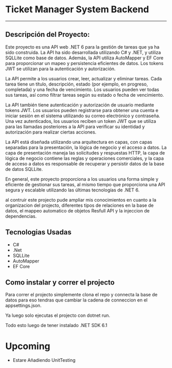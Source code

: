 
# Ticket Manager System Backend

------------

## Descripción del Proyecto:

Este proyecto es una API web .NET 6 para la gestión de tareas que ya ha sido construida. La API ha sido desarrollada utilizando C# y .NET, y utiliza SQLLite como base de datos. Además, la API utiliza AutoMapper y EF Core para proporcionar un mapeo y persistencia eficientes de datos. Los tokens JWT se utilizan para la autenticación y autorización.

La API permite a los usuarios crear, leer, actualizar y eliminar tareas. Cada tarea tiene un título, descripción, estado (por ejemplo, en progreso, completada) y una fecha de vencimiento. Los usuarios pueden ver todas sus tareas, así como filtrar tareas según su estado o fecha de vencimiento.

La API también tiene autenticación y autorización de usuario mediante tokens JWT. Los usuarios pueden registrarse para obtener una cuenta e iniciar sesión en el sistema utilizando su correo electrónico y contraseña. Una vez autenticados, los usuarios reciben un token JWT que se utiliza para las llamadas posteriores a la API para verificar su identidad y autorización para realizar ciertas acciones.

La API está diseñada utilizando una arquitectura en capas, con capas separadas para la presentación, la lógica de negocio y el acceso a datos. La capa de presentación maneja las solicitudes y respuestas HTTP, la capa de lógica de negocio contiene las reglas y operaciones comerciales, y la capa de acceso a datos es responsable de recuperar y persistir datos de la base de datos SQLLite.

En general, este proyecto proporciona a los usuarios una forma simple y eficiente de gestionar sus tareas, al mismo tiempo que proporciona una API segura y escalable utilizando las últimas tecnologías de .NET 6.

al contruir este projecto pude ampliar mis conocimientos en cuanto a la organizacion del projecto, diferentes tipos de relaciones en la base de datos, el mappeo automatico de objetos Resfull API y la injeccion de dependencias. 

## Tecnologias Usadas
- C#
- .Net
- SQLLite
- AutoMapper
- EF Core

## Como instalar y correr el projecto

Para correr el projecto simplemente clona el repo y connecta la base de datos para eso tendras que cambiar la cadena de conneccion en el appsettings.json.

Ya luego solo ejecutas el projecto con dotnet run. 

Todo esto luego de tener instalado .NET SDK 6.1

# Upcoming
- Estare Añadiendo UnitTesting
